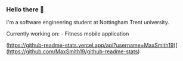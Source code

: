### Hello there 👋
I'm a software engineering student at Nottingham Trent university.

Currently working on: - Fitness mobile application


(https://github-readme-stats.vercel.app/api?username=MaxSmith19)](https://github.com/MaxSmith19/github-readme-stats)
